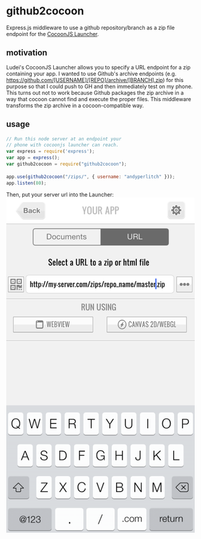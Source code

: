github2cocoon
=============
Express.js middleware to use a github repository/branch as a zip file endpoint for the [CocoonJS Launcher](http://support.ludei.com/hc/en-us/articles/201048463-How-to-use).

motivation
----------
Ludei's CocoonJS Launcher allows you to specify a URL endpoint for a zip containing your app. I wanted to use Github's archive endpoints (e.g. https://github.com/[USERNAME]/[REPO]/archive/[BRANCH].zip) for this purpose so that I could push to GH and then immediately test on my phone. This turns out not to work because Github packages the zip archive in a way that cocoon cannot find and execute the proper files. This middleware transforms the zip archive in a cocoon-compatible way.

usage
-----

```JavaScript
// Run this node server at an endpoint your 
// phone with cocoonjs launcher can reach.
var express = require('express');
var app = express();
var github2cocoon = require("github2cocoon");

app.use(github2cocoon("/zips/", { username: "andyperlitch" }));
app.listen(80);
```

Then, put your server url into the Launcher:
![CocoonJS Launcher screenshot](/screenshot.png)